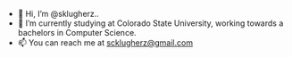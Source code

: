 - 👋 Hi, I’m @sklugherz..
- 🌱 I’m currently studying at Colorado State University, working towards a bachelors in Computer Science.
- 📫 You can reach me at scklugherz@gmail.com

<!---
sklugherz/sklugherz is a ✨ special ✨ repository because its `README.md` (this file) appears on your GitHub profile.
You can click the Preview link to take a look at your changes.
--->
